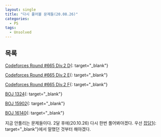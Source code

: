 ```yaml
---
layout: single
title: "다시 풀어볼 문제들(20.08.26)"
categories:
  - PS
tags:
  - Unsolved
---
```

## 목록
[Codeforces Round #665 Div.2 D](http://codeforces.com/contest/1401/problem/D){: target="_blank"}

[Codeforces Round #665 Div.2 E](http://codeforces.com/contest/1401/problem/E){: target="_blank"}

[Codeforces Round #665 Div.2 F](http://codeforces.com/contest/1401/problem/F){: target="_blank"}

[BOJ 1324](https://www.acmicpc.net/problem/1324){: target="_blank"}

[BOJ 15902](https://www.acmicpc.net/problem/15902){: target="_blank"}

[BOJ 16140](https://www.acmicpc.net/problem/16140){: target="_blank"}

지금 안풀리는 문제들이다. 2달 후에(20.10.26) 다시 한번 풀어봐야겠다. 우선 [잡담1](https://siriyaoff.github.io/miscellaneous/Misc-breeze01/){: target="_blank"}에서 말했던 것부터 해야겠다.